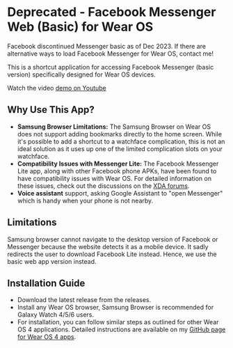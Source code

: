 # Deprecated - Facebook Messenger Web (Basic) for Wear OS
Facebook discontinued Messenger basic as of Dec 2023. If there are alternative ways to load Facebook Messenger for Wear OS, contact me!



This is a shortcut application for accessing Facebook Messenger (basic version) specifically designed for Wear OS devices.

Watch the video [demo on Youtube](https://youtu.be/qyKzMmxhpaQ?t=502)

## Why Use This App?
- **Samsung Browser Limitations:** The Samsung Browser on Wear OS does not support adding bookmarks directly to the home screen. While it's possible to add a shortcut to a watchface complication, this is not an ideal solution as it uses up one of the limited complication slots on your watchface.
- **Compatibility Issues with Messenger Lite:** The Facebook Messenger Lite app, along with other Facebook phone APKs, have been found to have compatibility issues with Wear OS. For detailed information on these issues, check out the discussions on the [XDA forums](https://xdaforums.com/t/official-list-of-sideloaded-apps-and-workarounds-for-wear-os-tested-on-galaxy-watch.4379825/).
- **Voice assistant** support, asking Google Assistant to "open Messenger" which is handy when your phone is not nearby.

## Limitations
Samsung browser cannot navigate to the desktop version of Facebook or Messenger because the website detects it as a mobile device. It sadly redirects the user to download Facebook Lite instead. Hence, we use the basic web app version instead.

## Installation Guide
- Download the latest release from the releases.
- Install any Wear OS browser, Samsung Browser is recommended for Galaxy Watch 4/5/6 users.
- For installation, you can follow similar steps as outlined for other Wear OS 4 applications. Detailed instructions are available on my [GitHub page for Wear OS 4 apps](https://github.com/TransitNow/flashpay-wearos#how-to-install).

